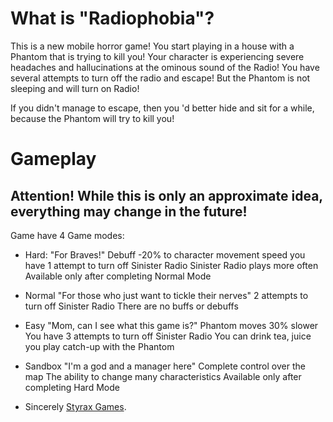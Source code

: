 # What is "Radiophobia"?

This is a new mobile horror game!
You start playing in a house with a Phantom
that is trying to kill you!
Your
character is experiencing severe
headaches and hallucinations at
the ominous sound of the Radio!
You have
several attempts to turn off the radio and
escape! 
But the Phantom is not sleeping and will turn on
Radio!

If you didn't manage to escape, then you
'd better hide and sit for a
while, because the Phantom will try
to kill you!

# Gameplay
## Attention! While this is only an approximate idea, everything may change in the future!

Game have 4 Game modes:
- Hard:
    "For Braves!"
    Debuff -20% to character movement speed
    you have 1 attempt to turn off Sinister Radio
    Sinister Radio plays more often
    Available only after completing Normal Mode

- Normal
    "For those who just want to tickle their nerves"
    2 attempts to turn off Sinister Radio
    There are no buffs or debuffs
    
- Easy
    "Mom, can I see what this game is?"
    Phantom moves 30% slower
    You have 3 attempts to turn off Sinister Radio
    You can drink tea, juice you play catch-up with the Phantom

- Sandbox
    "I'm a god and a manager here"
    Complete control over the map
    The ability to change many characteristics
    Available only after completing Hard Mode

- Sincerely [Styrax Games](https://play.google.com/store/apps/developer?id=Styrax+games).
